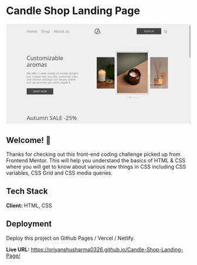 # Candle Shop Landing Page

![Design preview for the Candle Shop Landing Page](./design/desktop-preview.jpg)

## Welcome! 👋

Thanks for checking out this front-end coding challenge picked up from Frontend Mentor. This will help you understand the basics of HTML & CSS where you will get to know about various new things in CSS including CSS variables, CSS Grid and CSS media queries.

## Tech Stack

**Client:** HTML, CSS

## Deployment

Deploy this project on Github Pages / Vercel / Netlify.

**Live URL:** https://priyanshusharma0326.github.io/Candle-Shop-Landing-Page/